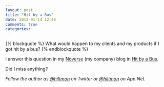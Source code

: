 ```yaml
---
layout: post
title: "Hit by a Bus"
date: 2013-01-14 12:48
comments: true
categories: 
---
```


{% blockquote %}
What would happen to my clients and my products if I got hit by a bus?
{% endblockquote %}

I answer this question in my [Noverse](http://www.noverse.com) (my company) blog in [Hit by a Bus](http://www.noverse.com/blog/2013/01/hit-by-a-bus/). 

Did I miss anything?

*Follow the author as [@hiltmon](http://https://twitter.com/hiltmon) on Twitter or [@hiltmon](http://alpha.app.net/hiltmon) on App.Net.*
